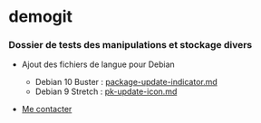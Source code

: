 demogit
=======

### Dossier de tests des manipulations et stockage divers

* Ajout des fichiers de langue pour Debian

    * Debian 10 Buster : [package-update-indicator.md](https://github.com/Bozosoft/demogit/blob/master/prg/lang/package-update-indicator.md "fichier de langue : package-update-indicator.po  et mo - traduction")
    * Debian 9 Stretch : [pk-update-icon.md](https://github.com/Bozosoft/demogit/blob/master/prg/lang/pk-update-icon.md "fichier de langue : pk-update-icon.po  et mo - traduction")
    
 * [Me contacter](http://jc.etiemble.free.fr/ "Site Web perso")
